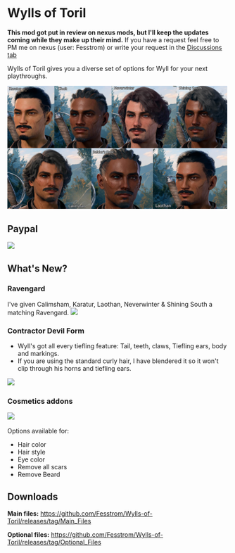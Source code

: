 # Wylls of Toril

**This mod got put in review on nexus mods, but I'll keep the updates coming while they make up their mind.**
If you have a request feel free to PM me on nexus (user: Fesstrom) or write your request in the [Discussions tab](https://github.com/Fesstrom/Wylls-of-Toril/discussions)

Wylls of Toril gives you a diverse set of options for Wyll for your next playthroughs.

<img src="./images/ApLogo2.jpg" width="500">

## Paypal

[<img src="https://www.paypalobjects.com/en_GB/i/btn/btn_donate_LG.gif">](https://www.paypal.com/donate/?hosted_button_id=NVQCSZ8KVJFFU)

## What's New?

### Ravengard

I've given Calimsham, Karatur, Laothan, Neverwinter & Shining South a matching Ravengard.
<img src="https://github.com/Fesstrom/Wylls-of-Toril/blob/main/images/promo_ravengard.jpg" width="450">

### Contractor Devil Form
 - Wyll's got all every tiefling feature: 
   Tail, teeth, claws, Tiefling ears, body and markings.
 - If you are using the standard curly hair, I have blendered it so it won't clip through his horns and tiefling ears.

<img src="https://github.com/Fesstrom/Wylls-of-Toril/blob/main/images/contractor_devil_preview.jpg" width="400" margin-top="10px">


### Cosmetics addons

<img src="https://github.com/Fesstrom/Wylls-of-Toril/blob/main/images/OptionalMods_preview1.jpg"  width="300" >

Options available for:
- Hair color
- Hair style 
- Eye color
- Remove all scars
- Remove Beard

## Downloads

**Main files:** https://github.com/Fesstrom/Wylls-of-Toril/releases/tag/Main_Files

**Optional files:** https://github.com/Fesstrom/Wylls-of-Toril/releases/tag/Optional_Files

